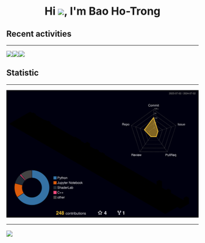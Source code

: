 <h1 align="center">Hi <img src="https://raw.githubusercontent.com/MartinHeinz/MartinHeinz/master/wave.gif" width="30px">, I'm Bao Ho-Trong</h1>

<!--
**htrbao/htrbao** is a ✨ _special_ ✨ repository because its `README.md` (this file) appears on your GitHub profile.

Here are some ideas to get you started:
- 🔭 I’m currently working on ...
- 🌱 I’m currently learning ...
- 👯 I’m looking to collaborate on ...
- 🤔 I’m looking for help with ...
- 💬 Ask me about ...
- 📫 How to reach me: ...
- 😄 Pronouns: ...
- ⚡ Fun fact: ...
-->
<h2>Recent activities</h2>

---

<div style="display:flex;">
  <img href="https://github.com/htrbao/beerlover-hackhcmc" align="center" src="https://github-readme-stats.vercel.app/api/pin/?username=htrbao&repo=beerlover-hackhcmc&show_owner&theme=dracula" />
  <img href="https://github.com/hathienloc131/graph-of-thoughs-generator" align="center" src="https://github-readme-stats.vercel.app/api/pin/?username=hathienloc131&repo=graph-of-thoughs-generator&show_owner&theme=dracula"/>
  <img href="https://github.com/nxquang-al/vi-atiso" align="center" src="https://github-readme-stats.vercel.app/api/pin/?username=nxquang-al&repo=vi-atiso&show_owner&theme=dracula"/>
  
</div>

<h2>Statistic</h2>

---

![](./profile-3d-contrib/profile-night-rainbow.svg)

---
<img align="center" src="https://scrimba.com/articles/content/images/2022/08/Coding-or-Programming_-What-Is-the-Difference_-main-1.png">
